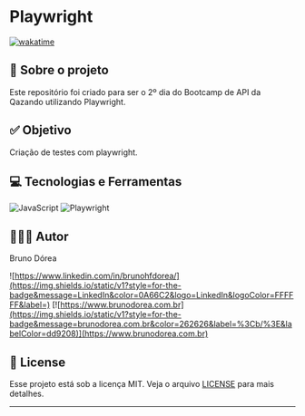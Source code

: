 # Playwright

[![wakatime](https://wakatime.com/badge/user/68660678-6b86-4b78-98df-f5f41a37e1bc/project/661efa9d-8da1-45f0-93cd-ca93cfceca54.svg)](https://wakatime.com/badge/user/68660678-6b86-4b78-98df-f5f41a37e1bc/project/661efa9d-8da1-45f0-93cd-ca93cfceca54)

## 💼 Sobre o projeto

Este repositório foi criado para ser o 2º dia do Bootcamp de API da Qazando utilizando Playwright.

## ✅ Objetivo

Criação de testes com playwright.

## 💻 Tecnologias e Ferramentas

![JavaScript](https://img.shields.io/static/v1?style=for-the-badge&message=JavaScript&color=222222&logo=JavaScript&logoColor=F7DF1E&label=)
![Playwright](https://img.shields.io/static/v1?style=for-the-badge&message=Playwright&color=2EAD33&logo=Playwright&logoColor=FFFFFF&label=)

## 👨🏽‍💻 Autor

Bruno Dórea

![https://www.linkedin.com/in/brunohfdorea/](https://img.shields.io/static/v1?style=for-the-badge&message=LinkedIn&color=0A66C2&logo=LinkedIn&logoColor=FFFFFF&label=)
[![https://www.brunodorea.com.br](https://img.shields.io/static/v1?style=for-the-badge&message=brunodorea.com.br&color=262626&label=%3Cb/%3E&labelColor=dd9208)](https://www.brunodorea.com.br)

## 📝 License

Esse projeto está sob a licença MIT. Veja o arquivo [LICENSE](LICENSE) para mais detalhes.

---
